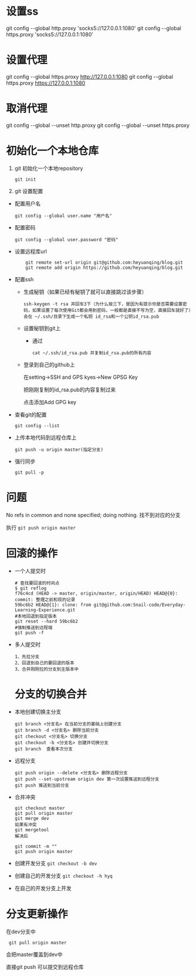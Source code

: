 # 设置ss
git config --global http.proxy 'socks5://127.0.0.1:1080'
git config --global https.proxy 'socks5://127.0.0.1:1080'

# 设置代理
git config --global https.proxy http://127.0.0.1:1080
git config --global https.proxy https://127.0.0.1:1080

# 取消代理
git config --global --unset http.proxy
git config --global --unset https.proxy



# 初始化一个本地仓库

1. git 初始化一个本地repository

   `git init`

2. git 设置配置

- 配置用户名

  `git config --global user.name "用户名"`

- 配置密码

  `git config --global user.password "密码"`

- 设置远程库url

  ```shell
      git remote set-url origin git@github.com:heyuanqing/blog.git 
      git remote add origin https://github.com/heyuanqing/blog.git
  ```

- 配置ssh

  - 生成秘钥（如果已经有秘钥了就可以直接跳过该步骤）

    `ssh-keygen -t rsa 并回车3下（为什么按三下，是因为有提示你是否需要设置密码，如果设置了每次使用Git都会用到密码，一般都是直接不写为空，直接回车就好了）会在 ~/.ssh/目录下生成一个私钥 id_rsa和一个公钥id_rsa.pub`

  - 设置秘钥到git上

    - 通过 

      `cat ~/.ssh/id_rsa.pub 并复制id_rsa.pub的所有内容`

  - 登录到自己的github上 

    在setting->SSH and GPS kyes->New GPSG Key

    把刚刚复制的id_rsa.pub的内容复制过来 

    点击添加Add GPG key

- 查看git的配置

  `git config --list`

- 上传本地代码到远程仓库上

  `git push -u origin master(指定分支) `

- 强行同步

  `git pull -p`

# 问题
No refs in common and none specified; doing nothing.
找不到对应的分支

执行 `git push origin master`

# 回滚的操作 

* 一个人提交时

  ```shell
  # 查找要回滚的时间点
  $ git reflog
  f76c4cd (HEAD -> master, origin/master, origin/HEAD) HEAD@{0}: commit: 整理之前和现的记录
  59bc6b2 HEAD@{1}: clone: from git@github.com:Snail-code/Everyday-Learning-Experience.git
  #本地回退到指定版本
  git reset --hard 59bc6b2
  #强制推送到远程端
  git push -f 
  ```

* 多人提交时

  ```
  1、先拉分支
  2、回退到自己的要回退的版本
  3、合并刚刚拉的分支到主版本中
  ```

  # 分支的切换合并

* 本地创建切换主分支 

  ```shell
  git branch <分支名> 在当前分支的基础上创建分支
  git branch -d <分支名> 删除当前分支
  git checkout <分支名> 切换分支
  git checkout -b <分支名> 创建并切换分支
  git branch  查看本次分支
  ```

* 远程分支

  ```shell
  git push origin --delete <分支名> 删除远程分支
  git push --set-upstream origin dev 第一次设置推送到远程分支
  git push 推送到当前分支
  ```

* 合并冲突

  ```shell
  git checkout master
  git pull origin master 
  git merge dev
  如果有冲突
  git mergetool
  解决后
     
  git commit -m ""
  git push origin master  
  ```

* 创建开发分支 `git checkout -b dev`

* 创建自己的开发分支 `git checkout -h hyq`

* 在自己的开发分支上开发

# 分支更新操作

在dev分支中

` git pull origin master`

会把master覆盖到dev中

直接git push 可以提交到远程仓库

